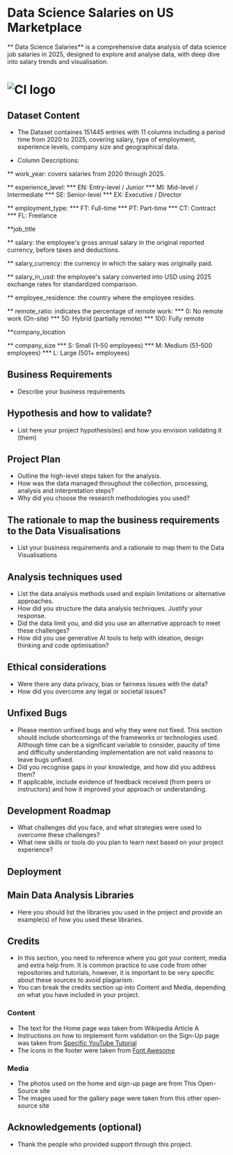 # Data Science Salaries on US Marketplace

** Data Science Salaries** is a comprehensive data analysis of data science job salaries in 2025, designed to explore and analyse data, with deep dive into salary trends and visualisation. 

# ![CI logo](https://codeinstitute.s3.amazonaws.com/fullstack/ci_logo_small.png)


## Dataset Content
* The Dataset containes 151445 entries with 11 columns including a period time from 2020 to 2025, covering salary, type of employment, experience levels, company size and geographical data.

* Column Descriptions:

** work_year: covers salaries from 2020 through 2025.

** experience_level: 
*** EN: Entry-level / Junior
*** MI: Mid-level / Intermediate
*** SE: Senior-level
*** EX: Executive / Director

** employment_type:
*** FT: Full-time
*** PT: Part-time
*** CT: Contract
*** FL: Freelance

**job_title

** salary: the employee's gross annual salary in the original reported currency, before taxes and deductions.

** salary_currency: the currency in which the salary was originally paid.

** salary_in_usd: the employee's salary converted into USD using 2025 exchange rates for standardized comparison.

** employee_residence: the country where the employee resides.

** remote_ratio: indicates the percentage of remote work:
*** 0: No remote work (On-site)
*** 50: Hybrid (partially remote)
*** 100: Fully remote

**company_location

** company_size
*** S: Small (1–50 employees)
*** M: Medium (51–500 employees)
*** L: Large (501+ employees)


## Business Requirements
* Describe your business requirements


## Hypothesis and how to validate?
* List here your project hypothesis(es) and how you envision validating it (them) 

## Project Plan
* Outline the high-level steps taken for the analysis.
* How was the data managed throughout the collection, processing, analysis and interpretation steps?
* Why did you choose the research methodologies you used?

## The rationale to map the business requirements to the Data Visualisations
* List your business requirements and a rationale to map them to the Data Visualisations

## Analysis techniques used
* List the data analysis methods used and explain limitations or alternative approaches.
* How did you structure the data analysis techniques. Justify your response.
* Did the data limit you, and did you use an alternative approach to meet these challenges?
* How did you use generative AI tools to help with ideation, design thinking and code optimisation?

## Ethical considerations
* Were there any data privacy, bias or fairness issues with the data?
* How did you overcome any legal or societal issues? 

## Unfixed Bugs
* Please mention unfixed bugs and why they were not fixed. This section should include shortcomings of the frameworks or technologies used. Although time can be a significant variable to consider, paucity of time and difficulty understanding implementation are not valid reasons to leave bugs unfixed.
* Did you recognise gaps in your knowledge, and how did you address them?
* If applicable, include evidence of feedback received (from peers or instructors) and how it improved your approach or understanding.

## Development Roadmap
* What challenges did you face, and what strategies were used to overcome these challenges?
* What new skills or tools do you plan to learn next based on your project experience? 

## Deployment


## Main Data Analysis Libraries
* Here you should list the libraries you used in the project and provide an example(s) of how you used these libraries.


## Credits 

* In this section, you need to reference where you got your content, media and extra help from. It is common practice to use code from other repositories and tutorials, however, it is important to be very specific about these sources to avoid plagiarism. 
* You can break the credits section up into Content and Media, depending on what you have included in your project. 

### Content 

- The text for the Home page was taken from Wikipedia Article A
- Instructions on how to implement form validation on the Sign-Up page was taken from [Specific YouTube Tutorial](https://www.youtube.com/)
- The icons in the footer were taken from [Font Awesome](https://fontawesome.com/)

### Media

- The photos used on the home and sign-up page are from This Open-Source site
- The images used for the gallery page were taken from this other open-source site



## Acknowledgements (optional)
* Thank the people who provided support through this project.